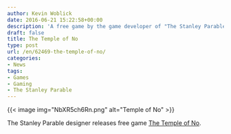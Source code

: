 ```yaml
---
author: Kevin Woblick
date: 2016-06-21 15:22:58+00:00
description: 'A free game by the game developer of "The Stanley Parable"'
draft: false
title: The Temple of No
type: post
url: /en/62469-the-temple-of-no/
categories:
- News
tags:
- Games
- Gaming
- The Stanley Parable
---
```


{{< image img="NbXR5ch6Rn.png" alt="Temple of No" >}}

The Stanley Parable designer releases free game [The Temple of No](https://crowscrowscrows.itch.io/the-temple-of-no).
